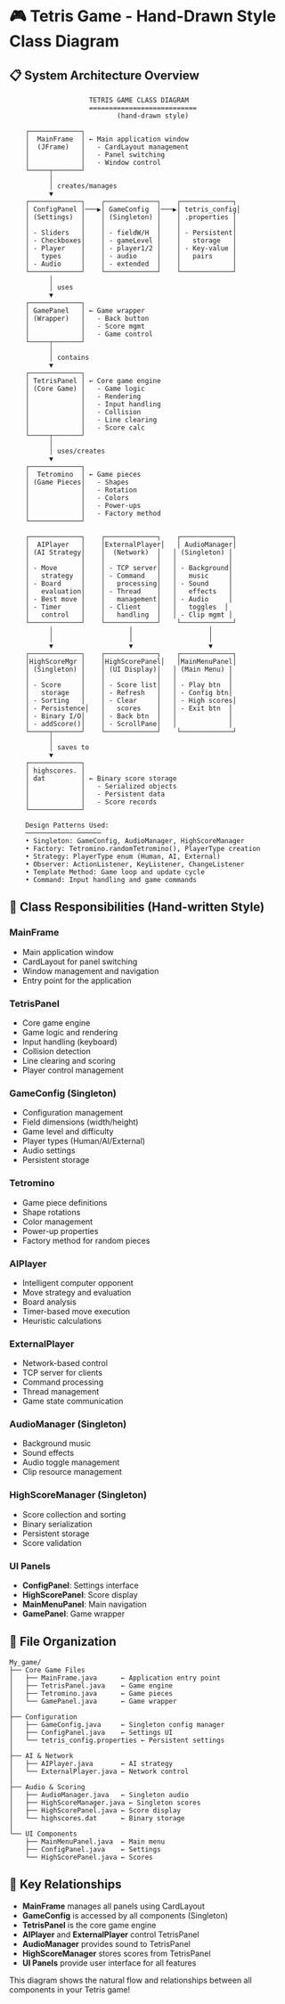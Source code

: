 # 🎮 Tetris Game - Hand-Drawn Style Class Diagram

## 📋 **System Architecture Overview**

```
                    TETRIS GAME CLASS DIAGRAM
                    ===========================
                           (hand-drawn style)

    ┌─────────────┐
    │  MainFrame  │ ← Main application window
    │  (JFrame)   │   - CardLayout management
    │             │   - Panel switching
    │             │   - Window control
    └─────┬───────┘
          │
          │ creates/manages
          ▼
    ┌─────────────┐    ┌─────────────┐    ┌─────────────┐
    │ ConfigPanel │───▶│ GameConfig  │───▶│ tetris_config│
    │ (Settings)  │    │ (Singleton) │    │ .properties │
    │             │    │             │    │             │
    │ - Sliders   │    │ - fieldW/H  │    │ - Persistent│
    │ - Checkboxes│    │ - gameLevel │    │   storage   │
    │ - Player    │    │ - player1/2 │    │ - Key-value │
    │   types     │    │ - audio     │    │   pairs     │
    │ - Audio     │    │ - extended  │    │             │
    └─────────────┘    └─────────────┘    └─────────────┘
          │
          │ uses
          ▼
    ┌─────────────┐
    │ GamePanel   │ ← Game wrapper
    │ (Wrapper)   │   - Back button
    │             │   - Score mgmt
    │             │   - Game control
    └─────┬───────┘
          │
          │ contains
          ▼
    ┌─────────────┐
    │ TetrisPanel │ ← Core game engine
    │ (Core Game) │   - Game logic
    │             │   - Rendering
    │             │   - Input handling
    │             │   - Collision
    │             │   - Line clearing
    │             │   - Score calc
    └─────┬───────┘
          │
          │ uses/creates
          ▼
    ┌─────────────┐
    │  Tetromino  │ ← Game pieces
    │ (Game Pieces│   - Shapes
    │             │   - Rotation
    │             │   - Colors
    │             │   - Power-ups
    │             │   - Factory method
    └─────────────┘

    ┌─────────────┐    ┌─────────────┐    ┌─────────────┐
    │  AIPlayer   │    │ExternalPlayer│   │ AudioManager│
    │ (AI Strategy│    │  (Network)  │   │ (Singleton) │
    │             │    │             │   │             │
    │ - Move      │    │ - TCP server│   │ - Background│
    │   strategy  │    │ - Command   │   │   music     │
    │ - Board     │    │   processing│   │ - Sound     │
    │   evaluation│    │ - Thread    │   │   effects   │
    │ - Best move │    │   management│   │ - Audio     │
    │ - Timer     │    │ - Client    │   │   toggles  │
    │   control   │    │   handling  │   │ - Clip mgmt │
    └─────────────┘    └─────────────┘    └─────────────┘
          │                   │                   │
          │                   │                   │
          ▼                   ▼                   ▼
    ┌─────────────┐    ┌─────────────┐    ┌─────────────┐
    │HighScoreMgr │    │HighScorePanel│   │MainMenuPanel│
    │ (Singleton) │    │ (UI Display)│   │ (Main Menu) │
    │             │    │             │   │             │
    │ - Score     │    │ - Score list│   │ - Play btn  │
    │   storage   │    │ - Refresh   │   │ - Config btn│
    │ - Sorting   │    │ - Clear     │   │ - High scores│
    │ - Persistence│   │   scores    │   │ - Exit btn  │
    │ - Binary I/O│    │ - Back btn  │   │             │
    │ - addScore()│    │ - ScrollPane│   │             │
    └─────┬───────┘    └─────────────┘    └─────────────┘
          │
          │ saves to
          ▼
    ┌─────────────┐
    │ highscores. │
    │ dat         │ ← Binary score storage
    │             │   - Serialized objects
    │             │   - Persistent data
    │             │   - Score records
    └─────────────┘

    Design Patterns Used:
    ───────────────────
    • Singleton: GameConfig, AudioManager, HighScoreManager
    • Factory: Tetromino.randomTetromino(), PlayerType creation
    • Strategy: PlayerType enum (Human, AI, External)
    • Observer: ActionListener, KeyListener, ChangeListener
    • Template Method: Game loop and update cycle
    • Command: Input handling and game commands
```

## 🎯 **Class Responsibilities (Hand-written Style)**

### **MainFrame** 
- Main application window
- CardLayout for panel switching
- Window management and navigation
- Entry point for the application

### **TetrisPanel**
- Core game engine
- Game logic and rendering
- Input handling (keyboard)
- Collision detection
- Line clearing and scoring
- Player control management

### **GameConfig (Singleton)**
- Configuration management
- Field dimensions (width/height)
- Game level and difficulty
- Player types (Human/AI/External)
- Audio settings
- Persistent storage

### **Tetromino**
- Game piece definitions
- Shape rotations
- Color management
- Power-up properties
- Factory method for random pieces

### **AIPlayer**
- Intelligent computer opponent
- Move strategy and evaluation
- Board analysis
- Timer-based move execution
- Heuristic calculations

### **ExternalPlayer**
- Network-based control
- TCP server for clients
- Command processing
- Thread management
- Game state communication

### **AudioManager (Singleton)**
- Background music
- Sound effects
- Audio toggle management
- Clip resource management

### **HighScoreManager (Singleton)**
- Score collection and sorting
- Binary serialization
- Persistent storage
- Score validation

### **UI Panels**
- **ConfigPanel**: Settings interface
- **HighScorePanel**: Score display
- **MainMenuPanel**: Main navigation
- **GamePanel**: Game wrapper

## 📁 **File Organization**

```
My_game/
├── Core Game Files
│   ├── MainFrame.java      ← Application entry point
│   ├── TetrisPanel.java    ← Game engine
│   ├── Tetromino.java      ← Game pieces
│   └── GamePanel.java      ← Game wrapper
│
├── Configuration
│   ├── GameConfig.java     ← Singleton config manager
│   ├── ConfigPanel.java    ← Settings UI
│   └── tetris_config.properties ← Persistent settings
│
├── AI & Network
│   ├── AIPlayer.java       ← AI strategy
│   └── ExternalPlayer.java ← Network control
│
├── Audio & Scoring
│   ├── AudioManager.java   ← Singleton audio
│   ├── HighScoreManager.java ← Singleton scores
│   ├── HighScorePanel.java ← Score display
│   └── highscores.dat      ← Binary storage
│
└── UI Components
    ├── MainMenuPanel.java  ← Main menu
    ├── ConfigPanel.java    ← Settings
    └── HighScorePanel.java ← Scores
```

## 🔄 **Key Relationships**

- **MainFrame** manages all panels using CardLayout
- **GameConfig** is accessed by all components (Singleton)
- **TetrisPanel** is the core game engine
- **AIPlayer** and **ExternalPlayer** control TetrisPanel
- **AudioManager** provides sound to TetrisPanel
- **HighScoreManager** stores scores from TetrisPanel
- **UI Panels** provide user interface for all features

This diagram shows the natural flow and relationships between all components in your Tetris game!
